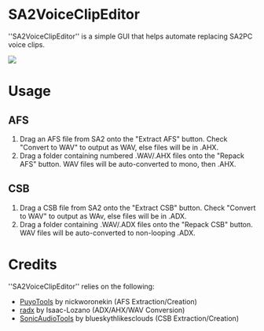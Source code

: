 # SA2VoiceClipEditor
''SA2VoiceClipEditor'' is a simple GUI that helps automate replacing SA2PC voice clips.

![](https://i.imgur.com/bA1TFR6.png)

# Usage
## AFS
1. Drag an AFS file from SA2 onto the "Extract AFS" button. Check "Convert to WAV" to output as WAV, else files will be in .AHX.
2. Drag a folder containing numbered .WAV/.AHX files onto the "Repack AFS" button. WAV files will be auto-converted to mono, then .AHX.
## CSB
1. Drag a CSB file from SA2 onto the "Extract CSB" button. Check "Convert to WAV" to output as WAv, else files will be in .ADX.
2. Drag a folder containing .WAV/.ADX files onto the "Repack CSB" button. WAV files will be auto-converted to non-looping .ADX.

# Credits
''SA2VoiceClipEditor'' relies on the following:
- [PuyoTools](https://github.com/nickworonekin/puyotools) by nickworonekin (AFS Extraction/Creation)
- [radx](https://github.com/Isaac-Lozano/radx) by Isaac-Lozano (ADX/AHX/WAV Conversion)
- [SonicAudioTools](https://github.com/blueskythlikesclouds/SonicAudioTools) by blueskythlikesclouds (CSB Extraction/Creation)
